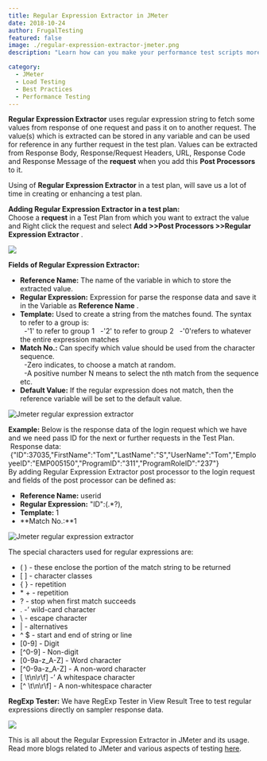```yaml
---
title: Regular Expression Extractor in JMeter
date: 2018-10-24
author: FrugalTesting
featured: false
image: ./regular-expression-extractor-jmeter.png
description: "Learn how can you make your performance test scripts more dynamic with JMeter"

category:
  - JMeter
  - Load Testing
  - Best Practices
  - Performance Testing
---
```


**Regular Expression Extractor** uses regular expression string to fetch some values from response of one request and pass it on to another request. The value(s) which is extracted can be stored in any variable and can be used for reference in any further request in the test plan. Values can be extracted from Response Body, Response/Request Headers, URL, Response Code and Response Message of the **request** when you add this **Post Processors** to it.  
  
Using of **Regular Expression Extractor** in a test plan, will save us a lot of time in creating or enhancing a test plan.  
  
**Adding Regular Expression Extractor in a test plan:**  
Choose a **request** in a Test Plan from which you want to extract the value and Right click the request and select **Add >>Post Processors >>Regular Expression Extractor** .

<img class="main-img img-responsive" src="https://www.frugaltesting.com/resources/images/jmeter-regular-expression-extractor/post-processor.png">

**Fields of Regular Expression Extractor:**

*   **Reference Name:** The name of the variable in which to store the extracted value.
*   **Regular Expression:** Expression for parse the response data and save it in the Variable as **Reference Name** .
*   **Template:** Used to create a string from the matches found. The syntax to refer to a group is:  
      -'$1$' to refer to group 1
      -'$2$' to refer to group 2
      -'$0$'refers to whatever the entire expression matches
*   **Match No.:** Can specify which value should be used from the character sequence.  
      -Zero indicates, to choose a match at random.  
      -A positive number N means to select the nth match from the sequence etc.
*   **Default Value:** If the regular expression does not match, then the reference variable will be set to the default value.

<img class="main-img img-responsive" src="https://www.frugaltesting.com/resources/images/jmeter-regular-expression-extractor/regular-expression-extractor.png" alt="Jmeter regular expression extractor">

**Example:** Below is the response data of the login request which we have and we need pass ID for the next or further requests in the Test Plan.  
 Response data:  
 {"ID":37035,"FirstName":"Tom","LastName":"S","UserName":"Tom","EmployeeID":"EMP005150","ProgramID":"311","ProgramRoleID":"237"}  
By adding Regular Expression Extractor post processor to the login request and fields of the post processor can be defined as:

*   **Reference Name:** userid
*   **Regular Expression:** "ID":(.\*?),
*   **Template:** $1$
*   **Match No.:**1

<img class="main-img img-responsive" src="https://www.frugaltesting.com/resources/images/jmeter-regular-expression-extractor/expressions.png" alt="Jmeter regular expression extractor">

The special characters used for regular expressions are:

*   ( ) - these enclose the portion of the match string to be returned
*   \[ \] - character classes
*   { } - repetition
*   \* + - repetition
*   ? - stop when first match succeeds
*   . -’ wild-card character
*   \\ - escape character
*   | - alternatives
*   ^ $ - start and end of string or line
*   \[0-9\] - Digit
*   \[^0-9\] - Non-digit
*   \[0-9a-z\_A-Z\] - Word character
*   \[^0-9a-z\_A-Z\] - A non-word character
*   \[ \\t\\n\\r\\f\] -’ A whitespace character
*   \[^ \\t\\n\\r\\f\] - A non-whitespace character

**RegExp Tester:** We have RegExp Tester in View Result Tree to test regular expressions directly on sampler response data.

<img class="main-img img-responsive" src="https://www.frugaltesting.com/resources/images/jmeter-regular-expression-extractor/regex-tester.png">

This is all about the Regular Expression Extractor in JMeter and its usage. Read more blogs related to JMeter and various aspects of testing [here](../../../../../blog).
